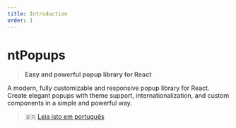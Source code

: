 ```yaml
---
title: Introduction
order: 1
---
```


# ntPopups

> **Easy and powerful popup library for React**

A modern, fully customizable and responsive popup library for React. Create elegant popups with theme support, internationalization, and custom components in a simple and powerful way.

> 🇧🇷 [Leia isto em português](https://github.com/Nem-Tudo/ntPopups/blob/main/README.pt-BR.md)